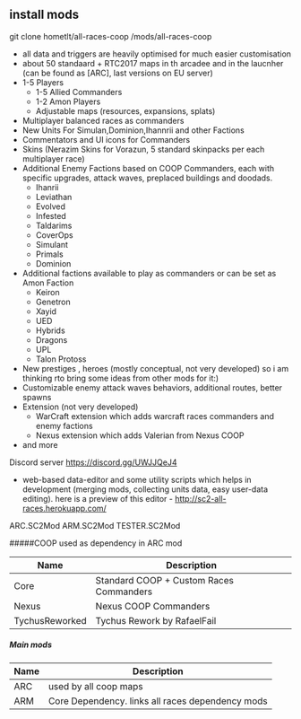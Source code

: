 ## install mods
git clone hometlt/all-races-coop <SC2Directory>/mods/all-races-coop

- all data and triggers are heavily optimised for much easier customisation
- about 50 standaard + RTC2017 maps in th arcadee and in the laucnher (can be found as [ARC], last versions on EU server)
- 1-5 Players
    - 1-5 Allied Commanders
    - 1-2 Amon Players
    - Adjustable maps (resources, expansions, splats)
- Multiplayer balanced races as commanders
- New Units For Simulan,Dominion,Ihannrii and other Factions
- Commentators and UI icons for Commanders 
- Skins (Nerazim Skins for Vorazun, 5 standard skinpacks per each multiplayer race) 
- Additional Enemy Factions based on COOP Commanders, each with specific upgrades, attack waves, preplaced buildings and doodads.
    - Ihanrii
    - Leviathan
    - Evolved
    - Infested
    - Taldarims
    - CoverOps
    - Simulant      
    - Primals
    - Dominion
- Additional factions available to play as commanders or can be set as Amon Faction 
    - Keiron
    - Genetron
    - Xayid
    - UED
    - Hybrids
    - Dragons
    - UPL
    - Talon Protoss  
- New prestiges , heroes (mostly conceptual, not very developed) so i am thinking rto bring some ideas from other mods for it:)
- Customizable enemy attack waves behaviors, additional routes, better spawns
- Extension (not very developed)
    - WarCraft extension which adds warcraft races commanders and enemy factions 
    - Nexus extension which adds Valerian from Nexus COOP 
- and more

Discord server https://discord.gg/UWJJQeJ4 


- web-based data-editor and some utility scripts which helps in development (merging mods, collecting units data, easy user-data editing). here is a preview of this editor -  http://sc2-all-races.herokuapp.com/

ARC.SC2Mod
ARM.SC2Mod
TESTER.SC2Mod


#####COOP used as dependency in ARC mod

| Name  | Description | 
|---|---|
| Core              | Standard COOP + Custom Races Commanders                              |
| Nexus             | Nexus COOP Commanders                                                |
| TychusReworked    | Tychus Rework by RafaelFail                                          |

##### Main mods

| Name  | Description | 
|---|---|
| ARC              | used by all coop maps                                                |
| ARM              | Core Dependency. links all races dependency mods                     |